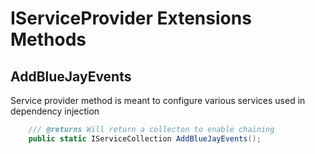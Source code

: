 # IServiceProvider Extensions Methods

## AddBlueJayEvents
Service provider method is meant to configure various services used in dependency injection

```csharp
    /// @returns Will return a collecton to enable chaining
    public static IServiceCollection AddBlueJayEvents();
```